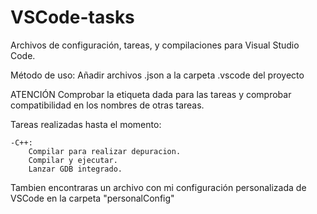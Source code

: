 # VSCode-tasks
Archivos de configuración, tareas, y compilaciones para Visual Studio Code.

Método de uso:
	Añadir archivos .json a la carpeta .vscode del proyecto
	
ATENCIÓN
	Comprobar la etiqueta dada para las tareas y comprobar compatibilidad en los nombres de otras tareas.

Tareas realizadas hasta el momento:

	-C++:
		Compilar para realizar depuracion.
		Compilar y ejecutar.
		Lanzar GDB integrado.

Tambien encontraras un archivo con mi configuración personalizada de VSCode en la 
carpeta "personalConfig"
